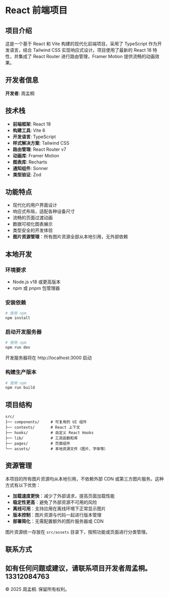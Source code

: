 # React 前端项目

## 项目介绍

这是一个基于 React 和 Vite 构建的现代化前端项目，采用了 TypeScript 作为开发语言，结合 Tailwind CSS 实现响应式设计。项目使用了最新的 React 18 特性，并集成了 React Router 进行路由管理，Framer Motion 提供流畅的动画效果。

## 开发者信息

**开发者**: 周孟桐

## 技术栈

- **前端框架**: React 18
- **构建工具**: Vite 6
- **开发语言**: TypeScript
- **样式解决方案**: Tailwind CSS
- **路由管理**: React Router v7
- **动画库**: Framer Motion
- **图表库**: Recharts
- **通知组件**: Sonner
- **类型验证**: Zod

## 功能特点

- 现代化的用户界面设计
- 响应式布局，适配各种设备尺寸
- 流畅的页面过渡动画
- 数据可视化图表展示
- 类型安全的开发体验
- **图片资源管理**：所有图片资源全部从本地引用，无外部依赖

## 本地开发

### 环境要求

- Node.js v18 或更高版本
- npm 或 pnpm 包管理器

### 安装依赖

```bash
# 使用 npm
npm install
```

### 启动开发服务器

```bash
# 使用 npm
npm run dev

```

开发服务器将在 http://localhost:3000 启动

### 构建生产版本

```bash
# 使用 npm
npm run build
```

## 项目结构

```
src/
├── components/     # 可复用的 UI 组件
├── contexts/       # React 上下文
├── hooks/          # 自定义 React Hooks
├── lib/            # 工具函数和库
├── pages/          # 页面组件
└── assets/         # 本地资源文件（图片、字体等）
```

## 资源管理

本项目的所有图片资源均从本地引用，不依赖外部 CDN 或第三方图片服务。这种方式有以下优势：

- **加载速度更快**：减少了外部请求，提高页面加载性能
- **稳定性更高**：避免了外部资源不可用的风险
- **离线可用**：支持应用在离线环境下正常显示图片
- **版本控制**：图片资源与代码一起进行版本管理
- **部署简化**：无需配置额外的图片服务器或 CDN

图片资源统一存放在 `src/assets` 目录下，按照功能或页面进行分类管理。

## 联系方式

如有任何问题或建议，请联系项目开发者周孟桐。
13312084763
---

© 2025 周孟桐. 保留所有权利。